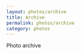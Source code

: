 ```yaml
---
layout: photos/archive
title: Archive
permalink: photos/archive
category: photos
---
```

Photo archive
